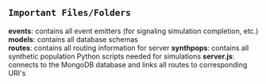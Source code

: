 ## `Important Files/Folders`
**events**: contains all event emitters (for signaling simulation completion, etc.)
**models**: contains all database schemas   
**routes**: contains all routing information for server
**synthpops**: contains all synthetic population Python scripts needed for simulations
**server.js**: connects to the MongoDB database and links all routes to corresponding URI's